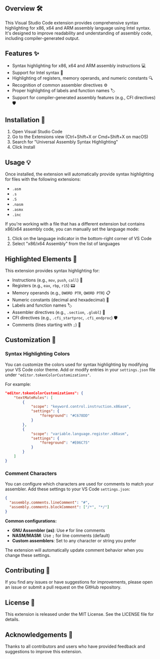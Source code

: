 ## Overview 🛠️

This Visual Studio Code extension provides comprehensive syntax highlighting for x86, x64 and ARM assembly language using Intel syntax. It's designed to improve readability and understanding of assembly code, including compiler-generated output.

## Features ✨

- Syntax highlighting for x86, x64 and ARM assembly instructions 💻
- Support for Intel syntax 🧠
- Highlighting of registers, memory operands, and numeric constants 🔍
- Recognition of common assembler directives ⚙️
- Proper highlighting of labels and function names 🏷️
- Support for compiler-generated assembly features (e.g., CFI directives) 🛡️

## Installation 🚀

1. Open Visual Studio Code
2. Go to the Extensions view (Ctrl+Shift+X or Cmd+Shift+X on macOS)
3. Search for "Universal Assembly Syntax Highlighting"
4. Click Install

## Usage 💡

Once installed, the extension will automatically provide syntax highlighting for files with the following extensions:

- `.asm`
- `.s`
- `.S`
- `.nasm`
- `.asmx`
- `.inc`

If you're working with a file that has a different extension but contains x86/x64 assembly code, you can manually set the language mode:

1. Click on the language indicator in the bottom-right corner of VS Code
2. Select "x86/x64 Assembly" from the list of languages

## Highlighted Elements 🎨

This extension provides syntax highlighting for:

- Instructions (e.g., `mov`, `push`, `call`) 📝
- Registers (e.g., `eax`, `rbp`, `r15`) 📟
- Memory operands (e.g., `DWORD PTR`, `QWORD PTR`) 📋
- Numeric constants (decimal and hexadecimal) 🔢
- Labels and function names 🏷️
- Assembler directives (e.g., `.section`, `.globl`) 🧭
- CFI directives (e.g., `.cfi_startproc`, `.cfi_endproc`) 🛡️
- Comments (lines starting with `;`) 💬

## Customization 🎨

### Syntax Highlighting Colors

You can customize the colors used for syntax highlighting by modifying your VS Code color theme. Add or modify entries in your `settings.json` file under `"editor.tokenColorCustomizations"`.

For example:

```json
"editor.tokenColorCustomizations": {
    "textMateRules": [
        {
            "scope": "keyword.control.instruction.x86asm",
            "settings": {
                "foreground": "#C678DD"
            }
        },
        {
            "scope": "variable.language.register.x86asm",
            "settings": {
                "foreground": "#E06C75"
            }
        }
    ]
}
```

### Comment Characters

You can configure which characters are used for comments to match your assembler. Add these settings to your VS Code `settings.json`:

```json
{
  "assembly.comments.lineComment": "#",
  "assembly.comments.blockComment": ["/*", "*/"]
}
```

**Common configurations:**

- **GNU Assembler (as)**: Use `#` for line comments
- **NASM/MASM**: Use `;` for line comments (default)
- **Custom assemblers**: Set to any character or string you prefer

The extension will automatically update comment behavior when you change these settings.

## Contributing 🤝

If you find any issues or have suggestions for improvements, please open an issue or submit a pull request on the GitHub repository.

## License 📄

This extension is released under the MIT License. See the LICENSE file for details.

## Acknowledgements 🙌

Thanks to all contributors and users who have provided feedback and suggestions to improve this extension.
